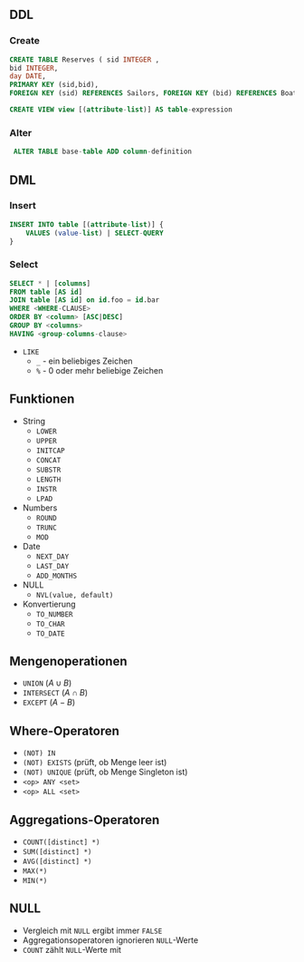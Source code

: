 
## DDL

### Create

```sql
CREATE TABLE Reserves ( sid INTEGER ,
bid INTEGER,
day DATE,
PRIMARY KEY (sid,bid),
FOREIGN KEY (sid) REFERENCES Sailors, FOREIGN KEY (bid) REFERENCES Boats(bid));
```

```sql
CREATE VIEW view [(attribute-list)] AS table-expression
```

### Alter

```sql
 ALTER TABLE base-table ADD column-definition
```

## DML

### Insert

```sql
INSERT INTO table [(attribute-list)] {
    VALUES (value-list) | SELECT-QUERY
}
```

### Select

```sql
SELECT * | [columns]
FROM table [AS id]
JOIN table [AS id] on id.foo = id.bar
WHERE <WHERE-CLAUSE>
ORDER BY <column> [ASC|DESC]
GROUP BY <columns>
HAVING <group-columns-clause>
```

- `LIKE`
    - `_` - ein beliebiges Zeichen
    - `%` - 0 oder mehr beliebige Zeichen

## Funktionen

- String
    - `LOWER`
    - `UPPER`
    - `INITCAP`
    - `CONCAT`
    - `SUBSTR`
    - `LENGTH`
    - `INSTR`
    - `LPAD`
- Numbers
    - `ROUND`
    - `TRUNC`
    - `MOD`
- Date
    - `NEXT_DAY`
    - `LAST_DAY`
    - `ADD_MONTHS`
- NULL
    - `NVL(value, default)`
- Konvertierung
    - `TO_NUMBER`
    - `TO_CHAR`
    - `TO_DATE`

## Mengenoperationen
- `UNION` ($A \cup B$)
- `INTERSECT` ($A \cap B$)
- `EXCEPT` ($A - B$)

## Where-Operatoren
- `(NOT) IN`
- `(NOT) EXISTS` (prüft, ob Menge leer ist)
- `(NOT) UNIQUE` (prüft, ob Menge Singleton ist)
- `<op> ANY <set>`
- `<op> ALL <set>`

## Aggregations-Operatoren
- `COUNT([distinct] *)`
- `SUM([distinct] *)`
- `AVG([distinct] *)`
- `MAX(*)`
- `MIN(*)`

## NULL
- Vergleich mit `NULL` ergibt immer `FALSE`
- Aggregationsoperatoren ignorieren `NULL`-Werte
- `COUNT` zählt `NULL`-Werte mit